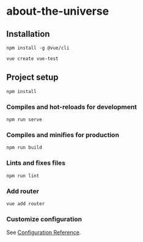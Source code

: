# about-the-universe

## Installation
```
npm install -g @vue/cli
```
```
vue create vue-test
```

## Project setup
```
npm install
```

### Compiles and hot-reloads for development
```
npm run serve
```

### Compiles and minifies for production
```
npm run build
```

### Lints and fixes files
```
npm run lint
```

### Add router
```
vue add router
```

### Customize configuration
See [Configuration Reference](https://cli.vuejs.org/config/).
